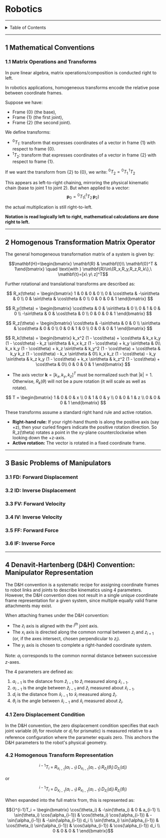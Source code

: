 # Robotics

---

<details markdown="1">
  <summary>Table of Contents</summary>

<!-- TOC -->
* [Robotics](#robotics)
  * [1 Mathematical Conventions](#1-mathematical-conventions)
    * [1.1 Matrix Operations and Transforms](#11-matrix-operations-and-transforms)
  * [2 Homogenous Transformation Matrix Operator](#2-homogenous-transformation-matrix-operator)
  * [3 Basic Problems of Manipulators](#3-basic-problems-of-manipulators)
    * [3.1 FD: Forward Displacement](#31-fd-forward-displacement)
    * [3.2 ID: Inverse Displacement](#32-id-inverse-displacement)
    * [3.3 FV: Forward Velocity](#33-fv-forward-velocity)
    * [3.4 IV: Inverse Velocity](#34-iv-inverse-velocity)
    * [3.5 FF: Forward Force](#35-ff-forward-force)
    * [3.6 IF: Inverse Force](#36-if-inverse-force)
  * [4 Denavit-Hartenberg (D&H) Convention: Manipulator Representation](#4-denavit-hartenberg-dh-convention-manipulator-representation)
    * [4.1 Zero Displacement Condition](#41-zero-displacement-condition)
    * [4.2 Homogenous Transform Representation](#42-homogenous-transform-representation)
<!-- TOC -->

</details>

---

## 1 Mathematical Conventions

### 1.1 Matrix Operations and Transforms

In pure linear algebra, matrix operations/composition is conducted right to left.

In robotics applications, homogeneous transforms encode the relative pose between coordinate frames.

Suppose we have:

- Frame {0} (the base),
- Frame {1} (the first joint),
- Frame {2} (the second joint).

We define transforms:

- ${}^0T_1$: transform that expresses coordinates of a vector in frame {1} with respect to frame
  {0}.
- ${}^1T_2$: transform that expresses coordinates of a vector in frame {2} with respect to frame
  {1}.

If we want the transform from {2} to {0}, we write: ${}^0T_2 = {}^0T_1 \, {}^1T_2$

This appears as left-to-right chaining, mirroring the physical kinematic chain (base to joint 1 to
joint 2). But when applied to a vector:
$$\mathbf{p}_0 = {}^0T_1 \big( {}^1T_2 \, \mathbf{p}_2 \big)$$

the actual multiplication is still right-to-left.

**Notation is read logically left to right, mathematical calculations are done right to left.**

---

## 2 Homogenous Transformation Matrix Operator

The general homogeneous transformation matrix of a system is given by:

$$\mathbf{H}=\begin{bmatrix} \mathbf{R} & \mathbf{t}\\ \mathbf{0}^T & 1\end{bmatrix} \quad \text{with } \mathbf{R}\in\{R_x,R_y,R_z,R_k\},\ \mathbf{t}=[x\ y\ z]^T$$

Further rotational and translational transforms are described as:

$$
R_x(\theta) =
\begin{bmatrix}
1 & 0 & 0 & 0 \\
0 & \cos\theta & -\sin\theta & 0 \\
0 & \sin\theta & \cos\theta & 0 \\
0 & 0 & 0 & 1
\end{bmatrix}
$$

$$
R_y(\theta) =
\begin{bmatrix}
\cos\theta & 0 & \sin\theta & 0 \\
0 & 1 & 0 & 0 \\
-\sin\theta & 0 & \cos\theta & 0 \\
0 & 0 & 0 & 1
\end{bmatrix}
$$

$$
R_z(\theta) =
\begin{bmatrix}
\cos\theta & -\sin\theta & 0 & 0 \\
\sin\theta & \cos\theta & 0 & 0 \\
0 & 0 & 1 & 0 \\
0 & 0 & 0 & 1
\end{bmatrix}
$$

$$
R_k(\theta) =
\begin{bmatrix}
k_x^2 (1 - \cos\theta) + \cos\theta & k_x k_y (1 - \cos\theta) - k_z \sin\theta & k_x k_z (1 - \cos\theta) + k_y \sin\theta & 0\\
k_x k_y (1 - \cos\theta) + k_z \sin\theta & k_y^2 (1 - \cos\theta) + \cos\theta & k_y k_z (1 - \cos\theta) - k_x \sin\theta & 0\\
k_x k_z (1 - \cos\theta) - k_y \sin\theta & k_z k_y (1 - \cos\theta) + k_x \sin\theta & k_z^2 (1 - \cos\theta) + \cos\theta & 0\\
0 & 0 & 0 & 1
\end{bmatrix}
$$

- The axis vector $\mathbf{k} = [k_x, k_y, k_z]^T$ must be normalized such that $| k | = 1$.
  Otherwise, $R_k(\theta)$ will not be a pure rotation (it will scale as well as rotate).

$$
T =
\begin{bmatrix}
1 & 0 & 0 & x \\
0 & 1 & 0 & y \\
0 & 0 & 1 & z \\
0 & 0 & 0 & 1
\end{bmatrix}
$$

These transforms assume a standard right hand rule and active rotation.

- **Right-hand rule:** If your right-hand thumb is along the positive axis (say +z), then your
  curled fingers indicate the positive rotation direction. So R_z(\theta) rotates a point in the
  xy-plane counterclockwise when looking down the +z-axis.
- **Active rotation:** The vector is rotated in a fixed coordinate frame.

---

## 3 Basic Problems of Manipulators

### 3.1 FD: Forward Displacement

### 3.2 ID: Inverse Displacement

### 3.3 FV: Forward Velocity

### 3.4 IV: Inverse Velocity

### 3.5 FF: Forward Force

### 3.6 IF: Inverse Force

---

## 4 Denavit-Hartenberg (D&H) Convention: Manipulator Representation

The D&H convention is a systematic recipe for assigning coordinate frames to robot links and joints
to describe kinematics using 4 parameters. However, the D&H convention does not result in a single
unique coordinate frame representation for a given system, since multiple equally valid frame
attachments may exist.

When attaching frames under the D&H convention:

- The $z_i$ axis is aligned with the $i^{th}$ joint axis.
- The $x_i$ axis is directed along the common normal between $z_i$ and $z_{i+1}$ (or, if the axes
  intersect, chosen perpendicular to $z_i$).
- The $y_i$ axis is chosen to complete a right-handed coordinate system.

Note: $a_i$ corresponds to the common normal distance between successive $z$-axes.

The 4 parameters are defined as:

1. $a_{i-1}$ is the distance from $\hat{z}_{i-1}$ to $\hat{z}_i$ measured along $\hat{x}_{i-1}$.
2. $\alpha_{i-1}$ is the angle between $\hat{z}_{i-1}$ and $\hat{z}_i$ measured
   about $\hat{x}_{i-1}$.
3. $d_i$ is the distance from $\hat{x}_{i-1}$ to $\hat{x}_i$ measured along $\hat{z}_i$.
4. $\theta_i$ is the angle between $\hat{x}_{i-1}$ and $\hat{x}_i$ measured about $\hat{z}_i$.

### 4.1 Zero Displacement Condition

In the D&H convention, the zero displacement condition specifies that each joint
variable ($\theta_i$ for revolute or $d_i$ for prismatic) is measured relative to a reference
configuration where the parameter equals zero. This anchors the D&H parameters to the robot's
physical geometry.

### 4.2 Homogenous Transform Representation

$${}^{i-1}T_i \;=\; R_{x_{i-1}}(\alpha_{i-1}) \, D_{x_{i-1}}(a_{i-1}) \, R_{z_i}(\theta_i) \, D_{z_i}(d_i)$$

or

$${}^{i-1}T_i \;=\; D_{x_{i-1}}(a_{i-1}) \, R_{x_{i-1}}(\alpha_{i-1}) \, D_{z_i}(d_i) \, R_{z_i}(\theta_i)$$

When expanded into the full matrix from, this is represented as:

$${}^{i-1}T_i =
\begin{bmatrix}
\cos(\theta_i) & -\sin(\theta_i) & 0 & a_{i-1} \\
\sin(\theta_i) \cos(\alpha_{i-1}) & \cos(\theta_i) \cos(\alpha_{i-1}) & -\sin(\alpha_{i-1}) & -\sin(\alpha_{i-1}) d_i \\
\sin(\theta_i) \sin(\alpha_{i-1}) & \cos(\theta_i) \sin(\alpha_{i-1}) & \cos(\alpha_{i-1}) & \cos(\alpha_{i-1}) d_i \\
0 & 0 & 0 & 1
\end{bmatrix}$$
